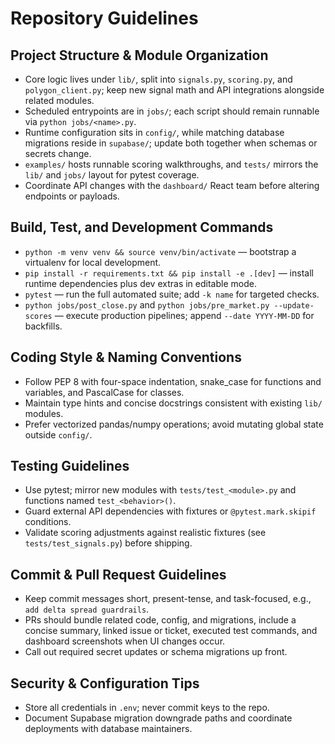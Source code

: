# Repository Guidelines

## Project Structure & Module Organization
- Core logic lives under `lib/`, split into `signals.py`, `scoring.py`, and `polygon_client.py`; keep new signal math and API integrations alongside related modules.
- Scheduled entrypoints are in `jobs/`; each script should remain runnable via `python jobs/<name>.py`.
- Runtime configuration sits in `config/`, while matching database migrations reside in `supabase/`; update both together when schemas or secrets change.
- `examples/` hosts runnable scoring walkthroughs, and `tests/` mirrors the `lib/` and `jobs/` layout for pytest coverage.
- Coordinate API changes with the `dashboard/` React team before altering endpoints or payloads.

## Build, Test, and Development Commands
- `python -m venv venv && source venv/bin/activate` — bootstrap a virtualenv for local development.
- `pip install -r requirements.txt && pip install -e .[dev]` — install runtime dependencies plus dev extras in editable mode.
- `pytest` — run the full automated suite; add `-k name` for targeted checks.
- `python jobs/post_close.py` and `python jobs/pre_market.py --update-scores` — execute production pipelines; append `--date YYYY-MM-DD` for backfills.

## Coding Style & Naming Conventions
- Follow PEP 8 with four-space indentation, snake_case for functions and variables, and PascalCase for classes.
- Maintain type hints and concise docstrings consistent with existing `lib/` modules.
- Prefer vectorized pandas/numpy operations; avoid mutating global state outside `config/`.

## Testing Guidelines
- Use pytest; mirror new modules with `tests/test_<module>.py` and functions named `test_<behavior>()`.
- Guard external API dependencies with fixtures or `@pytest.mark.skipif` conditions.
- Validate scoring adjustments against realistic fixtures (see `tests/test_signals.py`) before shipping.

## Commit & Pull Request Guidelines
- Keep commit messages short, present-tense, and task-focused, e.g., `add delta spread guardrails`.
- PRs should bundle related code, config, and migrations, include a concise summary, linked issue or ticket, executed test commands, and dashboard screenshots when UI changes occur.
- Call out required secret updates or schema migrations up front.

## Security & Configuration Tips
- Store all credentials in `.env`; never commit keys to the repo.
- Document Supabase migration downgrade paths and coordinate deployments with database maintainers.

